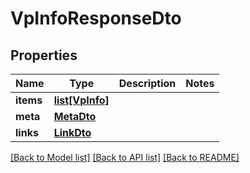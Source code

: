 # VpInfoResponseDto

## Properties
Name | Type | Description | Notes
------------ | ------------- | ------------- | -------------
**items** | [**list[VpInfo]**](VpInfo.md) |  | 
**meta** | [**MetaDto**](MetaDto.md) |  | 
**links** | [**LinkDto**](LinkDto.md) |  | 

[[Back to Model list]](../README.md#documentation-for-models) [[Back to API list]](../README.md#documentation-for-api-endpoints) [[Back to README]](../README.md)

